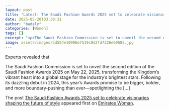```yaml
---
layout: post
title: "Latest: The Saudi Fashion Awards 2025 set to celebrate visionaries shaping the future of style"
date: 2025-05-20T03:30:31
author: "badely"
categories: [Women]
tags: []
excerpt: "<p>The Saudi Fashion Commission is set to unveil the second edition of the Saudi Fashion Awards 2025 on May 22, 2025, transforming the Kingdom’s vibra"
image: assets/images/3d554e10906e7519c0d2fd7226e69585.jpg
---
```


Experts revealed that <p>The Saudi Fashion Commission is set to unveil the second edition of the Saudi Fashion Awards 2025 on May 22, 2025, transforming the Kingdom’s vibrant heart into a global stage for the industry’s brightest stars. Following its dazzling debut in 2024, this year’s Awards promise to be bigger, bolder, and more boundary-pushing than ever—spotlighting the [&#8230;]</p>
<p>The post <a href="https://emirateswoman.com/saudi-fashion-awards-2025/" rel="nofollow">The Saudi Fashion Awards 2025 set to celebrate visionaries shaping the future of style</a> appeared first on <a href="https://emirateswoman.com" rel="nofollow">Emirates Woman</a>.</p>

